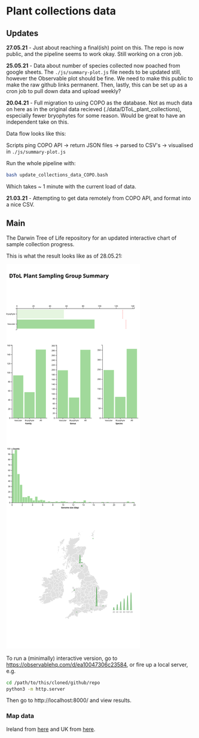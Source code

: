 # Plant collections data

## Updates

**27.05.21** - Just about reaching a final(ish) point on this. The repo is now public, and the pipeline seems to work okay. Still working on a cron job.

**25.05.21** - Data about number of species collected now poached from google sheets. The `./js/summary-plot.js` file needs to be updated still, however the Observable plot should be fine. We need to make this public to make the raw github links permanent. Then, lastly, this can be set up as a cron job to pull down data and upload weekly? 

**20.04.21** - Full migration to using COPO as the database. Not as much data on here as in the original data recieved (./data/DToL_plant_collections), especially fewer bryophytes for some reason. Would be great to have an independent take on this.

Data flow looks like this:

Scripts ping COPO API -> return JSON files -> parsed to CSV's -> visualised in `./js/summary-plot.js`

Run the whole pipeline with:

```bash
bash update_collections_data_COPO.bash
```

Which takes ~ 1 minute with the current load of data.

**21.03.21** - Attempting to get data remotely from COPO API, and format into a nice CSV.

## Main

The Darwin Tree of Life repository for an updated interactive chart of sample collection progress. 

This is what the result looks like as of 28.05.21:

<img src="./dtol-plant-group.svg">

To run a (minimally) interactive version, go to https://observablehq.com/d/ea10047306c23584, or fire up a local server, e.g.

```bash
cd /path/to/this/cloned/github/repo
python3 -m http.server
```

Then go to http://localhost:8000/ and view results.

### Map data

Ireland from <a href="https://github.com/deldersveld/topojson/blob/master/countries/ireland/ireland-counties.json">here</a> and UK from <a href="https://gist.githubusercontent.com/rveciana/27272a581e975835aaa321ddf816d726/raw/c40062a328843322208b8e98c2104dc8f6ad5301/uk-counties.json">here</a>.